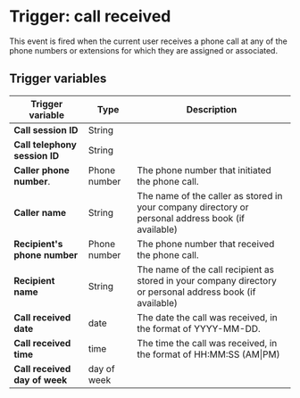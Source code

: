 # Trigger: call received

This event is fired when the current user receives a phone call at any of the phone numbers or extensions for which they are assigned or associated. 

## Trigger variables

| Trigger variable              | Type         | Description                                                                   |
|-------------------------------|--------------|-------------------------------------------------------------------------------|
| **Call session ID**           | String       |                                                                               |
| **Call telephony session ID** | String       |                                                                               |
| **Caller phone number**.      | Phone number | The phone number that initiated the phone call.                               |
| **Caller name**               | String       | The name of the caller as stored in your company directory or personal address book (if available) |
| **Recipient's phone number**  | Phone number | The phone number that received the phone call.                                |
| **Recipient name**            | String       | The name of the call recipient as stored in your company directory or personal address book (if available) |
| **Call received date**           | date         | The date the call was received, in the format of YYYY-MM-DD.             |
| **Call received time**           | time         | The time the call was received, in the format of HH:MM:SS (AM\|PM)                   |
| **Call received day of week**    | day of week  |                                                                               |

